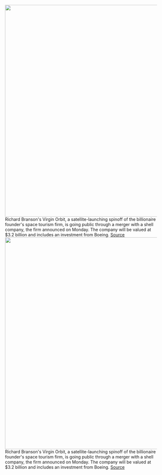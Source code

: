 <img src='https://cdn.vox-cdn.com/thumbor/1xKouKJQm5m4GXCyfMuGn8_fRfk=/0x0:5327x3551/1200x800/filters:focal(1512x1741:2364x2593)/cdn.vox-cdn.com/uploads/chorus_image/image/69763559/1333540386.0.jpg' width='700px' /><br/>
Richard Branson's Virgin Orbit, a satellite-launching spinoff of the billionaire founder's space tourism firm, is going public through a merger with a shell company, the firm announced on Monday. The company will be valued at $3.2 billion and includes an investment from Boeing.
<a href='https://www.theverge.com/2021/8/23/22637711/richard-branson-virgin-orbit-public-spac-satellite-launch'> Source <a/><img src='https://cdn.vox-cdn.com/thumbor/1xKouKJQm5m4GXCyfMuGn8_fRfk=/0x0:5327x3551/1200x800/filters:focal(1512x1741:2364x2593)/cdn.vox-cdn.com/uploads/chorus_image/image/69763559/1333540386.0.jpg' width='700px' /><br/>
Richard Branson's Virgin Orbit, a satellite-launching spinoff of the billionaire founder's space tourism firm, is going public through a merger with a shell company, the firm announced on Monday. The company will be valued at $3.2 billion and includes an investment from Boeing.
<a href='https://www.theverge.com/2021/8/23/22637711/richard-branson-virgin-orbit-public-spac-satellite-launch'> Source <a/>